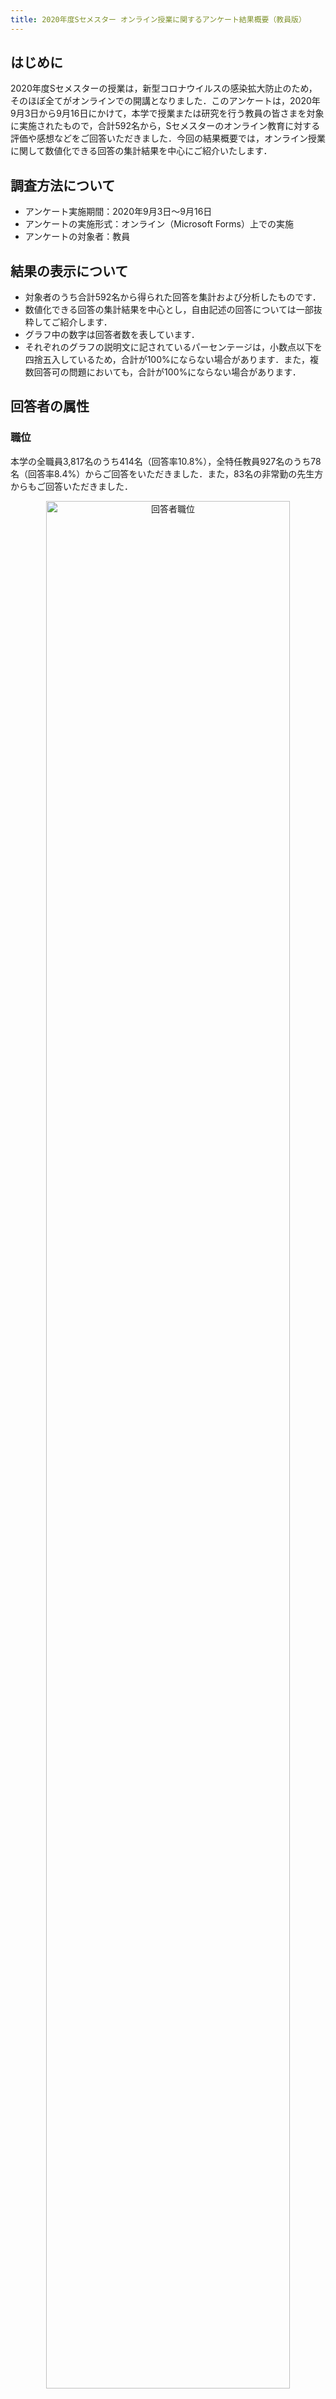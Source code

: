 ```yaml
---
title: 2020年度Sセメスター オンライン授業に関するアンケート結果概要（教員版）  
---
```

## はじめに
2020年度Sセメスターの授業は，新型コロナウイルスの感染拡⼤防止のため，そのほぼ全てがオンラインでの開講となりました．このアンケートは，2020年9月3日から9月16日にかけて，本学で授業または研究を行う教員の皆さまを対象に実施されたもので，合計592名から，Sセメスターのオンライン教育に対する評価や感想などをご回答いただきました．今回の結果概要では，オンライン授業に関して数値化できる回答の集計結果を中心にご紹介いたします．

## 調査方法について
- アンケート実施期間：2020年9月3日～9月16日
- アンケートの実施形式：オンライン（Microsoft Forms）上での実施
- アンケートの対象者：教員

## 結果の表示について  
   
- 対象者のうち合計592名から得られた回答を集計および分析したものです．  
- 数値化できる回答の集計結果を中心とし，自由記述の回答については一部抜粋してご紹介します．  
- グラフ中の数字は回答者数を表しています．  
- それぞれのグラフの説明⽂に記されているパーセンテージは，⼩数点以下を四捨五⼊しているため，合計が100%にならない場合があります．また，複数回答可の問題においても，合計が100%にならない場合があります．  
   
## 回答者の属性
### 職位
本学の全職員3,817名のうち414名（回答率10.8%），全特任教員927名のうち78名（回答率8.4%）からご回答をいただきました．また，83名の非常勤の先生方からもご回答いただきました．   
<center><img src="img/00-1_position.png" alt="回答者職位" width="88%"></center>

### 所属
所属として最も多いのは「研究科・学部」で389名（66%）でした．次いで多いのは「附置研究所・学内研究施設・センターなど」の所属181名（31％）です．  
<center><img src="img/00-2_attribution.png" alt="回答者所属" width="88%"></center>

## 授業環境に関する質問

### 場所：オンライン授業や研究などのために，主にどこからインターネットに接続していましたか？
インターネット接続は，71%が自宅から，25%が大学から，1.9%がその両方からでした．職場（研究所や大学外など），その他からの接続は合わせて2.3%ほどでした．  
<center><img src="img/01_place.png" alt="接続環境" width="88%"></center>

### 使用した機器：オンライン授業や研究などのために，どの機器を使ってインターネットに接続していましたか？（複数選択可）
使用機器に関しては，86%がノートPCを使用していました．続いて，28%がデスクトップPCを使用していました．タブレット端末は15%，スマートフォンは6%でした．  
上記使用機器の合計が100%を越えていることから，複数の端末を組み合わせて活用する先生も多く見られました．複数デバイスの活用法には，例えば，PCを使って授業を配信する傍ら，受講生からの質問をスマートフォンによるチャットで受け付ける方法や，学生に配信されている動画の内容を別端末から確認する方法，電子ペンでタブレットに板書して画面共有する方法などがあります．   
<center><img src="img/02_equipment.png" alt="使用した機器" width="88%"></center>

### 回線環境：オンライン授業や研究などのために，どのインターネット環境を使っていますか？
78%が自宅の有線契約あるいはキャンパスのネットワークを使用していました．Wi-Fiルーターまたは携帯などの無線回線の使用は，合わせて19%でした．また，大学から貸し出していたモバイルWi-Fiルーターにも一定数の需要があり，8%の先生が使用していました．  
<center><img src="img/03_connection.png" alt="回線環境" width="88%"></center>

## 授業方法の実態に関する質問
### 担当講義の有無：2020年度Sセメスターに授業を1つ以上「担当」されていましたか？（新型コロナの影響で開講しなかったものを含む）
お答えいただいた先生の70%が，1科目以上の授業を担当されていました．ただし新型コロナウイルス感染拡大の影響により，実際には開講されなかったものも回答に含まれています．   
<center><img src="img/04_charge.png" alt="担当講義の有無" width="88%"></center>

### 授業形式：担当した授業の科⽬数を，実施形式ごとに教えてください．（本学以外でも授業を担当している先⽣は，本学で担当した授業のみお答えください）
オンライン授業には，いくつかの代表的な形式があります．本学で1つ以上の授業を担当していた先生に，どの形式で何科目を担当したかをお答えいただきました．約380名の先生にご回答いただきました．  
担当した授業の形式について伺いました．回答された先生の87%が講義中心のライブ授業を1科目以上実施されていました．続いて，グループワークや議論中心の授業を1科目以上担当された先生は回答者全体の52%でした．事前に録画した講義動画を配信するオンデマンド形式の授業，ほぼ資料配信と課題提示のみの授業，その他（ライブとオンデマンドの混成など）の形式の授業を1科目以上担当された先生は，いずれも6%以下にとどまりました．また，2.6%の先生が，このSセメスターに担当した授業を開講しなかったと回答しました．
<center><img src="img/05_number_of_lessons_1.png" alt="科目数" width="88%"></center>

またこのデータを用い，それぞれの形式について行われた授業数の推定を行いました．  
結果を下記に示します．Zoomなどを用いたライブ形式の授業は88%を占めており，53%の授業は教員による講義中心の形式で，35%の授業は学生のグループワークや議論を中心とした形式で行われていました．一方，事前に録画された講義ビデオの配信が中心の授業は3%，ほぼ資料配信と課題提示のみの授業は3%，ライブと録画の混成等の授業は4%でした．  
<span style="font-size: 85%;">※各回答者の各形式における授業の実施数を足していくことで，形式別の授業数を計算することができます．なおここでは，アンケートである形式を「6講義以上」と回答をされた場合，その形式の授業を6講義担当されたものと仮定して計算しました．また，オムニバス講義等では，同一の授業に対して複数の教員が回答している可能性があるため，重複して計上されている可能性があります．</span>
<center><img src="img/06_number_of_lessons_2.png" alt="授業数" width="88%"></center>

### 形式別の⾃⼰評価：オンライン授業はうまくいきましたか．実施形式ごとの⾃⼰評価を教えてください．
各形式にて授業を実施した感触（自己評価）をたずねました．ライブで行った授業については満足度が高い一方，それ以外についてはやや低くなる傾向があります．  
<center><img src="img/07_self-rating.png" alt="自己評価" width="88%"></center>

#### ライブ形式の授業（教員による講義中心）：
実施した先生のうち78%が「大変うまくいった」「うまくいった」と回答しています．  
学生アンケートの同じ項目においても，69%の学生が「大変良かった」「良かった」と評価しており，双方の満足度が比較的高い形式であることがうかがえます．
#### ライブ形式の授業（グループワークや議論中心）：
実施した先生のうち73%の先生が「大変うまくいった」「うまくいった」と回答，4%が「うまくいかなかった」「全くうまくいかなかった」と回答しています．  
学生アンケートでは，同じ項目について「大変良かった」「良かった」が57%，「良くなかった」「全く良くなかった」が21%という結果になっており，教員側の感触との間にやや差が見られます．
#### 事前に録画された講義ビデオを中心とした授業：
実施した先生は大変少数でしたが，55%の先生が「大変うまくいった」「うまくいった」と回答しました．  
学生アンケートでは，54%が「⼤変良かった」「良かった」と回答．同じ講義中心の授業のみで比較すると，オンデマンドよりもライブの方が，教員と学生，双方の満足感が高い結果となりました．  
#### 資料配信と課題提示のみの授業：
実施した先生は大変少数でした．50%が「うまくいった」と回答しました．「大変うまくいった」という回答はありませんでした．  
#### その他（ライブと録画の混成など）の授業：
実施した先生は大変少数でしたが，61%の先生が「大変良かった」「良かった」と回答しました．

### 授業要素の実施の有無：授業⽅法について，下記項⽬の，従来（昨年度以前）および今回（今年度）の実施の有無について教えてください．
昨年度までの従来の授業と，今回のオンライン授業における，各授業要素「出席管理」「課題」「試験」「授業資料の電子的な配布・共有」の実施状況の比較をご回答いただきました．たとえば「従来実施していなくて今回実施した」場合には「従来 無，今回 有」となります．  
出席管理，課題，試験については，従来から変更していない授業が多数で「従来 無，今回 無」「従来 有，今回 有」が合わせて83%以上でした．しかし，もう少し詳しくみると，課題については「無→有」という変化が，試験については「有→無」という変化が他方よりも大きくなっています．出席管理については，「無→有」「有→無」両方の変化がみられました．  
授業資料の電子的な配布・共有は「無→有」の割合が大きく，オンライン授業によって資料のデジタル化が進んだことがうかがえます．  
<center><img src="img/08_components.png" alt="授業要素の実施の有無" width="88%"></center>

### 授業準備にかかった時間：担当した全ての授業について，資料作成・（オンデマンドの）講義録画・講義録画の編集やアップロードなど，今年度オンライン授業に対応するために発⽣した，授業時間外の作業時間の総時間数を教えてください（単位：時間，100時間であれば100と⼊⼒）．
オンライン授業の実施によって，従来よりもかなり授業準備に時間を要したことがうかがえる結果となりました．  
中央値は40時間，平均値は77時間でした．教員間で大きな差があり，結果は広い分布となりました
（1授業あたりではなく担当した全ての授業における準備の総時間数である点にご留意ください）．   
<center><img src="img/09_preparation.png" alt="授業準備にかかった時間" width="88%"></center>

### 出席の取り⽅：出席をどのようにとりましたか．
何らかの形で出席をとった先生は，全体の61%でした．出席をとった回答者のうち，36%は「Zoomなどのウェブ会議システムにおいて時間内に点呼をとった」，22%は「ITC-LMSの出席管理機能を利用した」，15%が「ウェブ会議システムのログや投票で確認した」，8%が「Google Formsなどで時間内に簡単なクイズやアンケートなどで確認した」と回答しました．また18%が「その他」と回答しています．「その他」の回答として多かったのは，「TAまたは教員が授業中に名前一覧を確認」（5%），「授業後に簡単な課題を提出してもらって出席にかえる」（5%），「ウェブ会議システムのチャットに記名してもらった」（4%）という回答でした．  
出席を取らなかった先生は全体の38%で，そのうち49%が「クラス内の活動で自然に把握できるため出席をとらなかった」，51%が「出席はとらなかった（気にしていない）」とのことでした．   
<center><img src="img/10_attendance.png" alt="出席の取り方" width="88%"></center>

### 学⽣側のカメラの取り扱い：カメラについて学⽣にはどのようなことを求めましたか．
ウェブ会議システムを使用した授業において，学生側のカメラオンを求めたかどうかを質問しました．「全員にカメラオンを求めた」は4%，「ネット環境の悪い者などを除き原則的にカメラオンを求めた」は5%でした．部分的なカメラオンを求める授業もあり，20%が「発言時や指名時にカメラオンを求めた」，36%が「任意とした」と回答しました．一方で，全体の36%が「全員カメラオフとした」と回答しました．  
通信量の軽減や配信の安定化のため，独自にカメラオフを取り決めている部局もあったようです．学生向けアンケートでは，オンライン授業においてやめてほしいと感じた点をたずねる質問に，全回答中16%が，カメラオンを求められたことと回答していました．  
<center><img src="img/11_camera.png" alt="カメラ" width="88%"></center>

### 録画の取り扱い：講義録画はどのように提供しましたか？　（本学では，ネットワークトラブルなどで講義を受講できなかった学⽣のために講義を録画していただくことを原則にしておりました）
録画した授業動画の提供について，どのような形をとったかご回答いただきました．46%が動画を提供しており，「受講生なら自由に見られるように提供した」，「明示的に連絡があった場合のみ対応して提供した」は，それぞれ23%でした．43%が録画の提供を行っていませんでした．「その他（要望がなかった，補講を行ったなど含む）」は10%でした．  
学生アンケートにおける，オンライン授業のメリットをたずねる質問に対し，38%の学生が，授業の録画の配信によって予習や復習がしやすくなったと回答しています．また同アンケートの，オンライン授業においてやめてほしいと感じた点についての質問では，授業の録画を提供されなかった点が最も多く挙げられており，全回答中の48%でした．  
<center><img src="img/12_rec.png" alt="録画の取り扱い" width="88%"></center>

### 課題の取り扱い：1授業科⽬あたり，どの程度の課題を設けましたか？　複数授業を担当している場合は，最も課題が多い授業科目について回答してください．
1授業科目あたりどの程度の課題を設けたかをたずねました．「毎週〜隔週で実施する小さいもの」を行った回数は，1回の実施から11回以上まで幅広く分布があり，全く行っていない先生は37%でした．「中間や期末で実施する大きいもの」は，44%が1回，14%が2回，7％が3〜5回で，全く行っていない先生は34%でした．   
<center><img src="img/13_homework.png" alt="課題の取り扱い" width="88%"></center>

### 学⽣に期待していた学習時間：前問の授業に対して，平均的な学⽣が授業時間外に課題にかけたと思われる総時間をおおよそで良いので教えてください．（例：10時間30分であれば「10.5」と⼊⼒）
学生が，授業時間外にどの程度の学習時間をとると期待したか，お答えいただきました．回答には幅広い分布が見られ，平均は11時間，中央値は6時間でした．  
学生アンケートでは，43%と比較的多くの学生が，オンライン授業において課題の量が多いと感じていることが分かっています．  
<center><img src="img/14_homewprk_expectation.png" alt="学生に期待していた学習時間" width="88%"></center>

### メリット：オンライン授業が対⾯授業より良いと感じた点にチェックをしてください（複数選択可）．
対面授業と比較した際のオンライン授業のメリットを複数選択可能な選択肢から挙げていただきました．最も多い回答は「通勤時間が不要」で，80%の先生がこの項目をメリットとして挙げました．次いで59%が「キャンパス間の移動が不要」，52%が「講義資料が電子化され，印刷・配布の手間がかからない」，41%が「（教室の黒板と比べて）PCの画面のほうが資料などを見せやすい」でした．また39%が「（オンライン授業の方が）質問がしやすい・受けやすい」と回答しています．  
学生アンケートでも，類似の項目でメリットについてたずねています．教員の回答結果と15ポイント以上の差が見られた点を紹介します．教員の方が多くメリットと挙げていたのは「キャンパス間の移動が不要」（教員の方が18ポイント高い）という点でした．学生の方が多くメリットと挙げていたのは，「講義の録画が見られて／見せることで復習や確認がしやすい／してもらいやすい」，「通勤・通学時間が不要」（両方の回答とも学生の方が16ポイント高い）という点でした．   
<center><img src="img/15_advantages.png" alt="メリット" width="88%"></center>

### デメリット：オンライン授業を実施してみて感じたデメリットをチェックしてください．（複数選択可）
前問とは反対に，オンライン授業のデメリットを挙げていただきました．最も多かったのは「学生の反応を把握しにくい」で，全体の87%が挙げました．続いて，52%が「学生同士のコミュニケーションがなかった（少なくなる）」，44%が「授業準備が大変だった」，29%が「目の疲労や肩こりなど，身体的に疲れた」，29%が「質問を投げかけたり，質問を受けにくかった」という結果となりました．「（自分がWeb会議，機器に慣れていないので）授業が滞ったり指示が分かりづらかったりした」は14%，「（学生がPCやWeb会議利用に慣れていないので）授業実施にあたり障壁になった」は6%，「課題を多く出す傾向にあった」は8%，「授業に集中できなかった」は3%，「ファイル形式や再生ソフトの問題で録画の視聴に問題があった」は3%と，少数でした．  
学生アンケートでも，類似の項目でデメリットについてたずねています．教員アンケートの回答結果と30ポイント以上の差が見られたものをまとめます．「授業に集中できなかった」という回答は，教員よりも学生の方が42ポイント高い結果でした．また，「課題を多く出しがちだった」を挙げた教員は全体の8%でしたが，学生の42%は「課題が多く出る傾向にあった」と回答しており，34ポイントの差が出ています．そして，通信状況に関しても差があり，「通信環境などのせいで映像や音声が途切れると言われることがあった」と答えた学生は，教員よりも33ポイント多くいました．   
<center><img src="img/16_disadvantages.png" alt="デメリット" width="88%"></center>

## オンライン授業で⽤いたツールに関する質問
### ツール：実施したオンライン授業で使⽤したツールは何でしたか？（複数選択可）
授業でどのオンラインツールを利用したか，たずねました．最も多いのはZoomで，98%が使用していました．課題提出や授業資料の配布に使われる学内システムITC-LMSの利⽤率は42%，ECCSアカウントにひも付くGoogle系のサービスが21%でした．   
<center><img src="img/17_tool.png" alt="ツール" width="88%"></center>

### ツールの使⽤法の調査⼿段：上記ツールの使い⽅を習得するとき，またはわからないときに利⽤した⼿段はどれですか？（複数回答可）
オンライン授業やその準備に必要なツールの使用に際し，使用方法の習得時，または使用方法がわからないときに，どのように調べたかをたずねました．最も多かったのは「Googleなど検索エンジンで調べた」で，70%でした．続いて「オンライン授業ポータル (https://utelecon.github.io/) を⾒た」が56%，「全学で開催された説明会・講座・オンライン授業情報交換会に参加した」が40%，「同僚に聞いた」が35%，「所属の学部，研究科の説明会などに参加した」が22%でした．  
本学で提供したサイトの記事の閲覧，開催した説明会などは，比較的よく活用されていたようです．一方，オンライン授業ポータルのQAフォーラム，問い合わせメール (utelecon-inquiries) ，チャットなどのサービスの利用率は少数でした．   
<center><img src="img/18_search.png" alt="ツールの使用法の調査手段" width="88%"></center>

### ツール習得の難易度：オンライン授業を実施するために使ったツールを習得するのにどのくらい苦労をしましたか？（10を「最も難しい」，0を「最も容易」とする11段階評価）
オンライン授業に使用するツールの習得がどの程度困難に感じられたか，数値化しました．数字が⼤きいほど困難に感じたことを⽰しています．平均は3.7でした．  
学生アンケートの同じ項目「オンライン授業を受けるために使ったツールを習得するのにどのくらい苦労をしましたか？」においては，回答結果は2.6以下で，学生のほうが相対的に困難を感じた人は少なくなっています．その一方，強い困難を感じている教員や学生が一定数いることから，情報提供などの支援は引き続き必要であると考えられます．   
<center><img src="img/19_tool_difficulty.png" alt="ツール習得の難易度]" width="88%"></center>

### オンライン授業に対する評価：この3か⽉間のオンライン授業に対する，あなたの総合的な評価を教えてください．（10を最⾼，0を最低とする11段階評価）
オンライン授業に対して，11段階評価での平均点を求めました．数字が⼤きいほど満⾜度が⾼いことを⽰しています．全体での平均は6.6となりました．  
学生アンケートの同じ項目の平均は6.5となり，回答の傾向が類似していました．   
<center><img src="img/20_score.png" alt="オンライン授業に対する評価" width="88%"></center>

## 今後のオンライン授業に対する印象の質問
### オンライン授業への期待：今後，オンライン授業を授業形態の1つとして取り⼊れていったほうが良いと思いますか？
今後，オンライン授業を授業形式の1つとして取り入れていくべきかどうかをたずねました．全体の86％という多数が，「⼤変そう思う」「そう思う」と回答しました．「全くそう思わない」は全体の2%でした．   
<center><img src="img/21_impression.png" alt="今後のオンライン授業への印象" width="88%"></center>

### 形式別／今後のオンライン授業への印象：以下の項⽬について，どの程度オンライン授業にした⽅がよいと思いますか？
授業の形式ごとに，オンライン化についてうかがいました．「教員による講義中心の授業（大人数）」については，55%が「確実にオンライン授業にしたほうがよい」「オンライン授業にした方がよい」と支持しました．一方，「大人数の講義中心の授業」以外の「教員による講義中心の授業（少⼈数）」は25%，「学生のグループワークや議論中心の授業」は6%，「演習」は5%となり，オンライン化への支持が低くなりました．特に演習は「絶対にオンライン授業にしない方がよい」が31%となりました．    
<center><img src="img/22_impression_style.png" alt="今後のオンライン授業への印象" width="88%"></center>

## クラスサポーター制度
### 利⽤の有無：クラスサポーター制度を利⽤しましたか．利⽤した⽅は，制度は有⽤でしたか？
クラスサポーター制度の利用状況についてたずねました．  
クラスサポーターとは，オンライン授業のスムーズな進行を支援する学生サポーターのことで，主にTAの付いていないオンライン授業について，事前の機材テスト，授業中のウェブ会議システムトラブルへの対応，ライブ授業中に学生から届く質問のピックアップなどを補佐します．（詳細はuteleconの「[クラスサポーター制度のご案内](/supporters/class_a.html)」をご参照ください）  
回答者のうち21%が，サポーター制度を利用していました．一方，利用された先生86名のうち80%が「大変有用であった」「有用であった」と回答しました．   
<center><img src="img/23_class_supporter.png" alt="クラスサポーター制度利用の有無" width="88%"></center>

### 作業の種類：クラスサポーターにどのような仕事をお願いしましたか？（複数選択可能）
前問でクラスサポーターを利用したと回答した先生に，実際にどのような業務を依頼したかをご回答いただきました．67%が「授業における，教員の画面共有ができていない場合などのモニタリング」，45%が「授業における，学生をミュートにする，などの補助」，28%が「授業開始前のテレビ会議システムの使い方の練習」を選択しました．その他自由記述には，トラブル対応，録画の配布，出席確認のサポートなどが挙げられました．  
uteleconの「グッドプラクティスの共有」では，[クラスサポーターの活用例](/events/luncheon/2020-12-15/)がいくつか紹介されているので，是非ご参照ください．     
<center><img src="img/24_class_supporter_task.png" alt="クラスサポーター制度：作業の種類" width="88%"></center>

### 利⽤しなかった理由：クラスサポーター制度を利⽤しなかった理由を教えてください．（複数選択可能）
クラスサポーターを利用しなかった先生に理由をたずねたところ，56%が「必要性を感じなかった」，39%が「制度を知らなかった」と回答しました．その他自由記述には，「TA・スタッフによる支援があった」「授業内で募集したが集まらなかった」という回答がありました．   
<center><img src="img/25_class_supporter_reason.png" alt="クラスサポーター制度：利用しなかった理由" width="88%"></center>